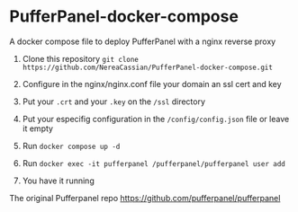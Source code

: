 # PufferPanel-docker-compose

A docker compose file to deploy PufferPanel with a nginx reverse proxy 

1. Clone this repository `` git clone https://github.com/NereaCassian/PufferPanel-docker-compose.git ``

2. Configure in the nginx/nginx.conf file your domain an ssl cert and key
3. Put your ``.crt`` and your ``.key`` on the ``/ssl`` directory
4. Put your especifig configuration in the ``/config/config.json`` file or leave it empty
5. Run ``docker compose up -d``
6. Run ``docker exec -it pufferpanel /pufferpanel/pufferpanel user add``
7. You have it running

The original Pufferpanel repo 
https://github.com/pufferpanel/pufferpanel
